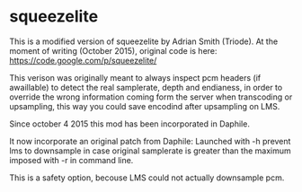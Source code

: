 # squeezelite

This is a modified version of squeezelite by Adrian Smith (Triode). 
At the moment of writing (October 2015), original code is here: https://code.google.com/p/squeezelite/

This verison was originally meant to always inspect pcm headers (if awaillable)  to detect the real samplerate, depth and endianess,
in order to override the wrong information coming form the server when transcoding or upsampling, this  way you could save encodind 
after upsampling on LMS.

Since october 4 2015 this mod has been incorporated in Daphile.

It now incorporate an original patch from Daphile: Launched with -h prevent lms to downsample in case original samplerate is greater 
than the maximum imposed with -r in command line. 

This is a safety option, becouse LMS could not actually downsample pcm.
